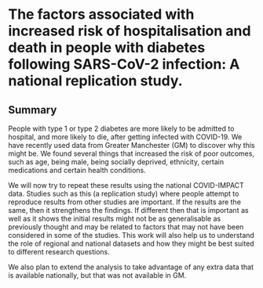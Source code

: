 # The factors associated with increased risk of hospitalisation and death in people with diabetes following SARS-CoV-2 infection: A national replication study.

## Summary

People with type 1 or type 2 diabetes are more likely to be admitted to hospital, and more likely to die, after getting infected with COVID-19. We have recently used data from Greater Manchester (GM) to discover why this might be. We found several things that increased the risk of poor outcomes, such as age, being male, being socially deprived, ethnicity, certain medications and certain health conditions.

We will now try to repeat these results using the national COVID-IMPACT data. Studies such as this (a replication study) where people attempt to reproduce results from other studies are important. If the results are the same, then it strengthens the findings. If different then that is important as well as it shows the initial results might not be as generalisable as previously thought and may be related to factors that may not have been considered in some of the studies. This work will also help us to understand the role of regional and national datasets and how they might be best suited to different research questions.

We also plan to extend the analysis to take advantage of any extra data that is available nationally, but that was not available in GM.
